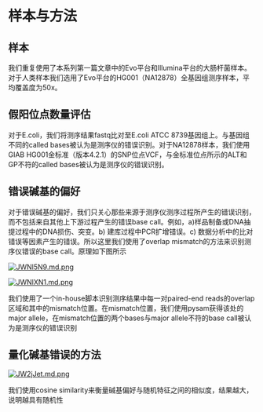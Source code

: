 # 样本与方法

## 样本
我们重复使用了本系列第一篇文章中的Evo平台和Illumina平台的大肠杆菌样本。对于人类样本我们选用了Evo平台的HG001（NA12878）全基因组测序样本，平均覆盖度为50x。

## 假阳位点数量评估
对于E.coli，我们将测序结果fastq比对至E.coli ATCC 8739基因组上。与基因组不同的called bases被认为是测序仪的错误识别。对于NA12878样本，我们使用GIAB HG001金标准（版本4.2.1）的SNP位点VCF，与金标准位点所示的ALT和GP不符的called bases被认为是测序仪的错误识别。

## 错误碱基的偏好
对于错误碱基的偏好，我们只关心那些来源于测序仪测序过程所产生的错误识别，而不包括来自其他上下游过程产生的错误base call。例如，a)样品制备或DNA抽提过程中的DNA损伤、突变。b) 建库过程中PCR扩增错误。c) 数据分析中的比对错误等因素产生的错误。所以这里我们使用了overlap mismatch的方法来识别测序仪错误的base call。原理如下图所示

[![JWNl5N9.md.png](https://iili.io/JWNl5N9.md.png)](https://iili.io/JWNl5N9.png)

[![JWNlXN1.md.png](https://iili.io/JWNlXN1.md.png)](https://iili.io/JWNlXN1.png)

我们使用了一个in-house脚本识别测序结果中每一对paired-end reads的overlap区域和其中的mismatch位置。在mismatch位置，我们使用pysam获得该处的major allele，在mismatch位置的两个bases与major allele不符的base call被认为是测序仪的错误识别

## 量化碱基错误的方法
[![JW2jJet.md.png](https://iili.io/JW2jJet.md.png)](https://iili.io/JW2jJet.png)

我们使用cosine similarity来衡量碱基偏好与随机特征之间的相似度，结果越大，说明越具有随机性
